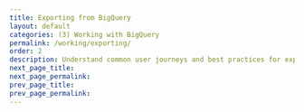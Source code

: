 ```yaml
---
title: Exporting from BigQuery
layout: default
categories: (3) Working with BigQuery
permalink: /working/exporting/
order: 2
description: Understand common user journeys and best practices for exporting data from BigQuery
next_page_title: 
next_page_permalink: 
prev_page_title: 
prev_page_permalink: 
---
```

